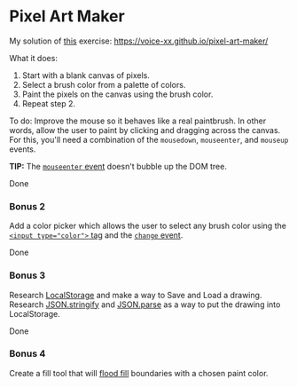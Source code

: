 # Pixel Art Maker

My solution of [this](https://github.com/gSchool/pixel-art-maker) exercise: https://voice-xx.github.io/pixel-art-maker/

What it does:
1. Start with a blank canvas of pixels.
2. Select a brush color from a palette of colors.
3. Paint the pixels on the canvas using the brush color.
4. Repeat step 2.

To do:
Improve the mouse so it behaves like a real paintbrush. In other words, allow the user to paint by clicking and dragging across the canvas. For this, you'll need a combination of the `mousedown`, `mouseenter`, and `mouseup` events.

**TIP:** The [`mouseenter` event](https://developer.mozilla.org/en-US/docs/Web/Events/mouseenter) doesn't bubble up the DOM tree.

Done

### Bonus 2

Add a color picker which allows the user to select any brush color using the [`<input type="color">` tag](https://developer.mozilla.org/en-US/docs/Web/HTML/Element/input/color) and the [`change` event](https://developer.mozilla.org/en-US/docs/Web/Events/change).

Done

### Bonus 3

Research [LocalStorage](https://developer.mozilla.org/en-US/docs/Web/API/Storage/LocalStorage) and make a way to Save and Load a drawing.  Research [JSON.stringify](https://developer.mozilla.org/en-US/docs/Web/JavaScript/Reference/Global_Objects/JSON/stringify) and [JSON.parse](https://developer.mozilla.org/en-US/docs/Web/JavaScript/Reference/Global_Objects/JSON/parse) as a way to put the drawing into LocalStorage.

Done 

### Bonus 4

Create a fill tool that will [flood fill](https://en.wikipedia.org/wiki/Flood_fill) boundaries with a chosen paint color. 
